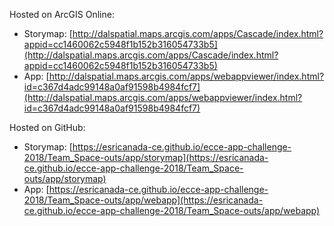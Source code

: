 Hosted on ArcGIS Online:

- Storymap: [http://dalspatial.maps.arcgis.com/apps/Cascade/index.html?appid=cc1460062c5948f1b152b316054733b5](http://dalspatial.maps.arcgis.com/apps/Cascade/index.html?appid=cc1460062c5948f1b152b316054733b5)
- App: [http://dalspatial.maps.arcgis.com/apps/webappviewer/index.html?id=c367d4adc99148a0af91598b4984fcf7](http://dalspatial.maps.arcgis.com/apps/webappviewer/index.html?id=c367d4adc99148a0af91598b4984fcf7)


Hosted on GitHub:

- Storymap: [https://esricanada-ce.github.io/ecce-app-challenge-2018/Team_Space-outs/app/storymap](https://esricanada-ce.github.io/ecce-app-challenge-2018/Team_Space-outs/app/storymap)
- App: [https://esricanada-ce.github.io/ecce-app-challenge-2018/Team_Space-outs/app/webapp](https://esricanada-ce.github.io/ecce-app-challenge-2018/Team_Space-outs/app/webapp)